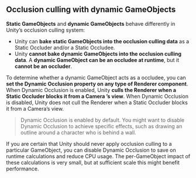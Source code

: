 ## Occlusion culling with dynamic GameObjects

**Static GameObjects** and **dynamic GameObjects** behave differently in Unity’s occlusion culling system:
- Unity can **bake static GameObjects into the occlusion culling data** as a Static Occluder and/or a Static Occludee.
- Unity **cannot bake dynamic GameObjects into the occlusion culling data**. A **dynamic GameObject can be an occludee at runtime**, but it **cannot be an occluder**.


To determine whether a dynamic GameObject acts as a occludee, you can **set the Dynamic Occlusion property on any type of Renderer component**. When Dynamic Occlusion is enabled, Unity **culls the Renderer when a Static Occluder blocks it from a Camera
’s view**. When Dynamic Occlusion is disabled, Unity does not cull the Renderer when a Static Occluder blocks it from a Camera’s view.

> Dynamic Occlusion is enabled by default. You might want to disable Dynamic Occlusion to achieve specific effects, such as drawing an outline around a character who is behind a wall.

If you are certain that Unity should never apply occlusion culling to a particular GameObject, you can disable Dynamic Occlusion to save on runtime calculations and reduce CPU usage. The per-GameObject impact of these calculations is very small, but at sufficient scale this might benefit performance.

